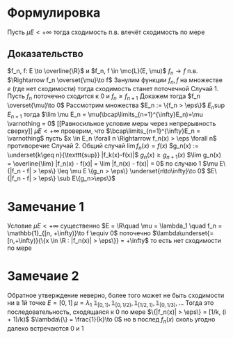 # Формулировка
Пусть $\mu E < +\infty$ тогда сходимость п.в. влечёт сходимость по мере
## Доказательство
$f_n, f: E \to \overline{\R}$ и $f_n, f \in \mc{L}(E, \mu)$   $f_n \to f$ п.в. $\Rightarrow f_n \overset{\mu}\to f$
Занулим функции $f_n, f$ на множестве $e$ (где нет сходимости)
тогда сходимость станет поточечной
Случай 1. Пусть $f_n$ поточечно сходится к 0 и $f_n \geq f_{n + 1}$  Докажем тогда $f_n \overset{\mu}\to 0$
Рассмотрим множества $E_n := \{f_n > \eps\}$   $E_n \sup E_{n+1}$
тогда $\lim \mu E_n = \mu(\bcap\limits_{n=1}^{\infty}E_n)=\mu \varnothing = 0$  [[Равносильное условие меры через непрерывность сверху]] $\mu E < + \infty$
проверим, что $\bcap\limits_{n=1}^{\infty}E_n = \varnothing$
пусть $x \in E_n \forall n \Rightarrow f_n(x) > \eps \forall n$ противоречие
Случай 2. Общий случай $\lim f_n(x) = f(x)$
$g_n(x) := \underset{k\geq n}{\texttt{sup}} |f_k(x)-f(x)|$
$g_n(x) \geq g_{n + 1}(x)$
$\lim g_n(x) = \overline{\lim} |f_n(x) - f(x)| = \lim |f_n(x) - f(x)| = 0$
по случаю 1
$\mu E\{|f_n - f| > \eps\} \leq \mu E \{g_n > \eps\} \underset{n\to\infty}\to 0$
$E\{|f_n - f| > \eps\} \sub E\{g_n>\eps\}$
# Замечание 1
Условие $\mu E < +\infty$ существенно
$E = \R\quad \mu = \lambda_1 \quad f_n = \mathbb{1}_{[n, +\infty)}\to f \equiv 0$ поточечно $\lambda\underset{=[n,+\infty)}{\{x \in \R : |f_n(x)| > \eps\}} = +\infty$
то есть нет сходимости по мере
# Замечаие 2
Обратное утверждение неверно, более того может не быть сходимости ни в 1й точке
$E = [0,1]\ \mu = \lambda_1$
$\mathbb{1}_{[0,1)}, \mathbb{1}_{[0,1/2)}, \mathbb{1}_{[1/2,1)}, \mathbb{1}_{[0,1/3)}, \dots$
Тогда это последовательность, сходящаяся к 0 по мере
$\{|f_n(x)| > \eps\} = [1/k, (i + 1)/k)$
$\lambda\{\} = \frac{1}{k}\to 0$
но в послед $f_n(x)$ сколь угодно далеко встречаются 0 и 1